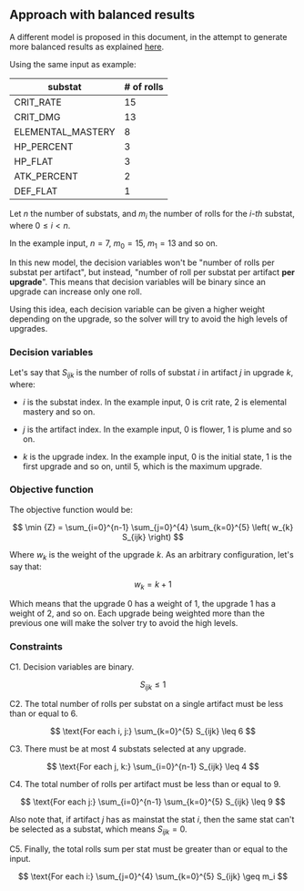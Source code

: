 ## Approach with balanced results

A different model is proposed in this document, in the attempt to generate more balanced results as explained [here](./equip_lp.md).

Using the same input as example:

substat | # of rolls
--------|------------
CRIT_RATE |15
CRIT_DMG |13
ELEMENTAL_MASTERY |8
HP_PERCENT |3
HP_FLAT |3
ATK_PERCENT| 2
DEF_FLAT| 1

Let $n$ the number of substats, and $m_i$ the number of rolls for the _i-th_ substat, where $0\leq i < n$.

In the example input, $n=7$, $m_0=15$, $m_1=13$ and so on.

In this new model, the decision variables won't be "number of rolls per substat per artifact", but instead, "number of roll per substat per artifact **per upgrade**". This means that decision variables will be binary since an upgrade can increase only one roll.

Using this idea, each decision variable can be given a higher weight depending on the upgrade, so the solver will try to avoid the high levels of upgrades.

### Decision variables

Let's say that $S_{ijk}$ is the number of rolls of substat $i$ in artifact $j$ in upgrade $k$, where:

- $i$ is the substat index. In the example input, 0 is crit rate,  2 is elemental mastery and so on.

- $j$ is the artifact index. In the example input, 0 is flower, 1 is plume and so on.

- $k$ is the upgrade index. In the example input, 0 is the initial state, 1 is the first upgrade and so on, until 5, which is the maximum upgrade.

### Objective function

The objective function would be:

$$
\min {Z} = \sum_{i=0}^{n-1} \sum_{j=0}^{4} \sum_{k=0}^{5} \left( w_{k} S_{ijk} \right)
$$

Where $w_{k}$ is the weight of the upgrade $k$. As an arbitrary configuration, let's say that:

$$
w_k = k + 1
$$

Which means that the upgrade 0 has a weight of 1, the upgrade 1 has a weight of 2, and so on. Each upgrade being weighted more than the previous one will make the solver try to avoid the high levels.

### Constraints

C1. Decision variables are binary.

$$
S_{ijk} \leq 1
$$

C2. The total number of rolls per substat on a single artifact must be less than or equal to 6.

$$
\text{For each i, j:} \sum_{k=0}^{5} S_{ijk} \leq 6
$$

C3. There must be at most 4 substats selected at any upgrade.

$$
\text{For each j, k:} \sum_{i=0}^{n-1} S_{ijk} \leq 4
$$

C4. The total number of rolls per artifact must be less than or equal to 9.

$$
\text{For each j:} \sum_{i=0}^{n-1} \sum_{k=0}^{5} S_{ijk} \leq 9
$$

Also note that, if artifact $j$ has as mainstat the stat $i$, then the same stat can't be selected as a substat, which means $S_{ijk} = 0$.

C5. Finally, the total rolls sum per stat must be greater than or equal to the input.

$$
\text{For each i:} \sum_{j=0}^{4} \sum_{k=0}^{5} S_{ijk} \geq m_i
$$